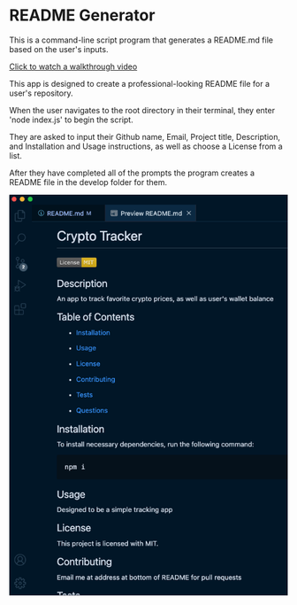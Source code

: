 # README Generator

This is a command-line script program that generates a README.md file based on the user's inputs.

[Click to watch a walkthrough video](https://youtu.be/9gjx0pEVa0k)

This app is designed to create a professional-looking README file for a user's repository.

When the user navigates to the root directory in their terminal, they enter 'node index.js' to begin the script.

They are asked to input their Github name, Email, Project title, Description, and Installation and Usage instructions, as well as choose a License from a list.

After they have completed all of the prompts the program creates a README file in the develop folder for them.

![README file](./READMEscreenshot.png)
